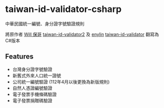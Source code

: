 # taiwan-id-validator-csharp
中華民國統一編號、身分證字號驗證規則

將原作者 [Will 保哥](https://github.com/doggy8088) [taiwan-id-validator2](https://github.com/doggy8088/taiwan-id-validator2) 
及 [enylin](https://github.com/enylin) [taiwan-id-validator](https://github.com/enylin/taiwan-id-validator) 翻寫為C#版本

## Features

* 台灣身分證字號驗證
* 新舊式外來人口統一證號
* 公司統一編號驗證 (112年4月以後更換為新版規則)
* 自然人憑證編號驗證
* 電子發票手機條碼驗證
* 電子發票捐贈碼驗證
